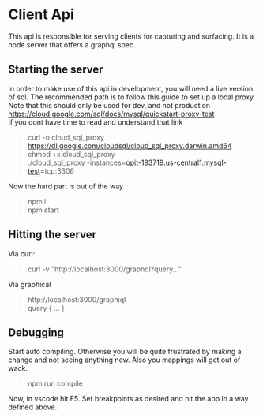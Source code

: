 # Client Api

This api is responsible for serving clients for capturing and surfacing. It is a node server that offers a graphql spec.

## Starting the server

In order to make use of this api in development, you will need a live version of sql. The recommended path is to follow this guide to set up a local proxy. Note that this should only be used for dev, and not production https://cloud.google.com/sql/docs/mysql/quickstart-proxy-test
<br>
If you dont have time to read and understand that link

> curl -o cloud_sql_proxy https://dl.google.com/cloudsql/cloud_sql_proxy.darwin.amd64 <br>
> chmod +x cloud_sql_proxy <br>
> ./cloud_sql_proxy -instances=<opit-193719:us-central1:mysql-test>=tcp:3306 <br>

Now the hard part is out of the way <br>

> npm i <br>
> npm start

## Hitting the server

Via curl:

> curl -v "http://localhost:3000/graphql?query..."

Via graphical

> http://localhost:3000/graphiql <br>
> query {
> ...
> }

## Debugging

Start auto compiling. Otherwise you will be quite frustrated by making a change and not seeing anything new. Also you mappings will get out of wack.<br>

> npm run compile <br>

Now, in vscode hit F5. Set breakpoints as desired and hit the app in a way defined above.
